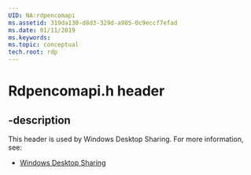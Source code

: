 ```yaml
---
UID: NA:rdpencomapi
ms.assetid: 319da130-d8d3-329d-a985-0c9eccf7efad
ms.date: 01/11/2019
ms.keywords: 
ms.topic: conceptual
tech.root: rdp
---
```


# Rdpencomapi.h header


## -description


This header is used by Windows Desktop Sharing. For more information, see:

- [Windows Desktop Sharing](../_rdp/index.md)

